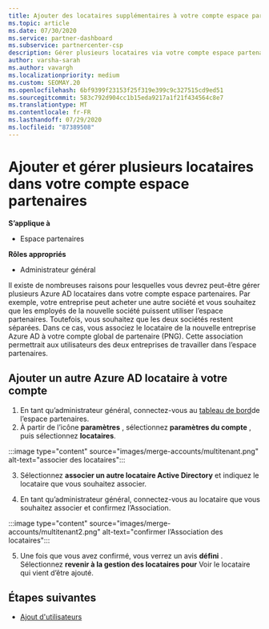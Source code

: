 ```yaml
---
title: Ajouter des locataires supplémentaires à votre compte espace partenaires
ms.topic: article
ms.date: 07/30/2020
ms.service: partner-dashboard
ms.subservice: partnercenter-csp
description: Gérer plusieurs locataires via votre compte espace partenaires
author: varsha-sarah
ms.author: vavargh
ms.localizationpriority: medium
ms.custom: SEOMAY.20
ms.openlocfilehash: 6bf9399f23153f25f319e399c9c327515cd9ed51
ms.sourcegitcommit: 583c792d904cc1b15eda9217a1f21f434564c8e7
ms.translationtype: MT
ms.contentlocale: fr-FR
ms.lasthandoff: 07/29/2020
ms.locfileid: "87389508"
---
```

# <a name="add-and-manage-multiple-tenants-in-your-partner-center-account"></a>Ajouter et gérer plusieurs locataires dans votre compte espace partenaires

**S’applique à**

- Espace partenaires

**Rôles appropriés**

- Administrateur général

Il existe de nombreuses raisons pour lesquelles vous devrez peut-être gérer plusieurs Azure AD locataires dans votre compte espace partenaires. Par exemple, votre entreprise peut acheter une autre société et vous souhaitez que les employés de la nouvelle société puissent utiliser l’espace partenaires. Toutefois, vous souhaitez que les deux sociétés restent séparées. Dans ce cas, vous associez le locataire de la nouvelle entreprise Azure AD à votre compte global de partenaire (PNG). Cette association permettrait aux utilisateurs des deux entreprises de travailler dans l’espace partenaires.

## <a name="add-another-azure-ad-tenant-to-your-account"></a>Ajouter un autre Azure AD locataire à votre compte

1. En tant qu’administrateur général, connectez-vous au [tableau de bord](https://partner.microsoft.com/dashboard)de l’espace partenaires.
1. À partir de l’icône **paramètres** , sélectionnez **paramètres du compte** , puis sélectionnez **locataires**.
 
:::image type="content" source="images/merge-accounts/multitenant.png" alt-text="associer des locataires"::: 

3. Sélectionnez **associer un autre locataire Active Directory** et indiquez le locataire que vous souhaitez associer.

1. En tant qu’administrateur général, connectez-vous au locataire que vous souhaitez associer et confirmez l’Association. 

:::image type="content" source="images/merge-accounts/multitenant2.png" alt-text="confirmer l’Association des locataires"::: 

5. Une fois que vous avez confirmé, vous verrez un avis **défini** .  Sélectionnez **revenir à la gestion des locataires pour** Voir le locataire qui vient d’être ajouté.
 
## <a name="next-steps"></a>Étapes suivantes

- [Ajout d'utilisateurs](create-user-accounts-and-set-permissions.md)
